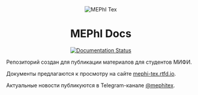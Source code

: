 <div align="center">
    <img alt="MEPhI Tex" src="https://raw.githubusercontent.com/mephi-tex/mephi-tex/main/docs/_static/images/logo_mifi_wide.png">
</div>

<h1 align="center">MEPhI Docs</h1>

<p align="center">
    <a href="https://mephi-tex.rtfd.io/ru/latest/?badge=latest">
        <img src="https://readthedocs.org/projects/mephi-tex/badge/?version=latest" alt="Documentation Status" />
    </a>
</p>

Репозиторий создан для публикации материалов для студентов МИФИ.

Документы предлагаются к просмотру на сайте [mephi-tex.rtfd.io](https://mephi-tex.rtfd.io/ru/latest/).

Актуальные новости публикуются в Telegram-канале [@mephitex](https://t.me/mephitex).
